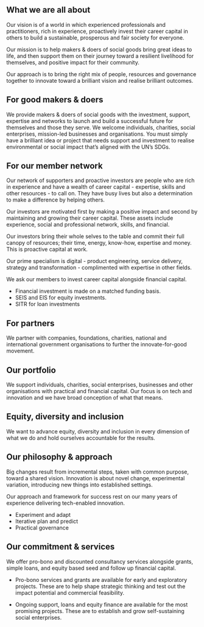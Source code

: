 ## What we are all about 
Our vision is of a world in which experienced professionals and practitioners, rich in experience, proactively invest their career capital in others to build a sustainable, prosperous and fair society for everyone.

Our mission is to help makers & doers of social goods bring great ideas to life, and then support them on their journey toward a resilient livelihood for themselves, and positive impact for their community.

Our approach is to bring the right mix of people, resources and governance together to innovate toward a brilliant vision and realise brilliant outcomes. 

## For good makers & doers 
We provide makers & doers of social goods with the investment, support, expertise and networks to launch and build a successful future for themselves and those they serve. We welcome individuals, charities, social enterprises, mission-led businesses and organisations. You must simply have a brilliant idea or project that needs support and investment to realise environmental or social impact that’s aligned with the UN’s SDGs. 

## For our member network
Our network of supporters and proactive investors are people who are rich in experience and have a wealth of career capital - expertise, skills and other resources - to call on. They have busy lives but also a determination to make a difference by helping others.

Our investors are motivated first by making a positive impact and second by maintaining and growing their career capital. These assets include experience, social and professional network, skills, and financial. 

Our investors bring their whole selves to the table and commit their full canopy of resources; their time, energy, know-how, expertise and money. This is proactive capital at work. 

Our prime specialism is digital - product engineering, service delivery, strategy and transformation - complimented with expertise in other fields.

We ask our members to invest career capital alongside financial capital.  
- Financial investment is made on a matched funding basis. 
- SEIS and EIS for equity investments. 
- SITR for loan investments

## For partners 
We partner with companies, foundations, charities, national and international government organisations to further the innovate-for-good movement. 

## Our portfolio 
We support individuals, charities, social enterprises, businesses and other organisations with practical and financial capital. Our focus is on tech and innovation and we have broad conception of what that means. 

## Equity, diversity and inclusion
We want to advance equity, diversity and inclusion in every dimension of what we do and hold ourselves accountable for the results.

## Our philosophy & approach
Big changes result from incremental steps, taken with common purpose, toward a shared vision. 
Innovation is about novel change, experimental variation, introducing new things into established settings.

Our approach and framework for success rest on our many years of experience delivering tech-enabled innovation. 

- Experiment and adapt 
- Iterative plan and predict 
- Practical governance

## Our commitment & services
We offer pro-bono and discounted consultancy services alongside grants, simple loans, and equity based seed and follow up financial capital. 

- Pro-bono services and grants are available for early and exploratory projects.  These are to help shape strategic thinking and test out the impact potential and commercial feasibility.

- Ongoing support, loans and equity finance are available for the most promising projects. These are to establish and grow self-sustaining social enterprises. 
